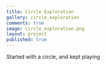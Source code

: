```yaml
---
title: Circle Exploration
gallery: circle_exploration
comments: true
image: circle_exploration.png
layout: project
published: true
---
```



Started with a circle, and kept playing

